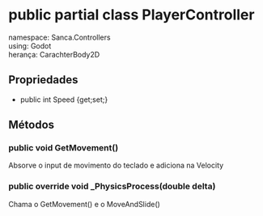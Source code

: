 # public partial class PlayerController
namespace: Sanca.Controllers  
using: Godot  
herança: CarachterBody2D  

## Propriedades
- public int Speed {get;set;}

## Métodos
### public void GetMovement()
Absorve o input de movimento do teclado e adiciona na Velocity  

### public override void _PhysicsProcess(double delta)
Chama o GetMovement() e o MoveAndSlide()